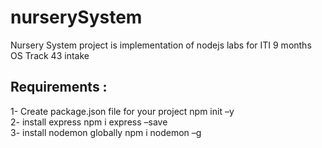 # nurserySystem
Nursery System project is implementation of nodejs labs for ITI 9 months OS Track 43 intake

## Requirements :
1- Create package.json file for your project npm init –y <br>
2- install express npm i express –save <br>
3- install nodemon globally npm i nodemon –g <br>
